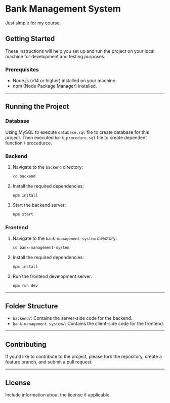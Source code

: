 
# Bank Management System

Just simple for my course.

## Getting Started

These instructions will help you set up and run the project on your local machine for development and testing purposes.

### Prerequisites

- Node.js (v14 or higher) installed on your machine.
- npm (Node Package Manager) installed.

---

## Running the Project

### Database

Using MySQL to execute `database.sql` file to create database for this project. Then executed `bank_procedure.sql` file to create dependent function / procedurce.

### Backend

1. Navigate to the `backend` directory:

   ```bash
   cd backend
   ```
   
2. Install the required dependencies:

   ```bash
   npm install
   ```
   
3. Start the backend server:

   ```bash
   npm start
   ```

### Frontend

1. Navigate to the `bank-management-system` directory:

   ```bash
   cd bank-management-system
   ```

2. Install the required dependencies:

   ```bash
   npm install
   ```

3. Run the frontend development server:

   ```bash
   npm run dev
   ```

---

## Folder Structure

- `backend/`: Contains the server-side code for the backend.
- `bank-management-system/`: Contains the client-side code for the frontend.

---

## Contributing

If you'd like to contribute to the project, please fork the repository, create a feature branch, and submit a pull request.

---

## License

Include information about the license if applicable.
